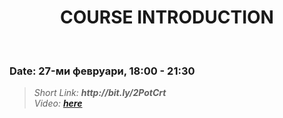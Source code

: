 <h1 align="center">COURSE INTRODUCTION</h1>
    <br>

<h3>Date: 27-ми февруари, 18:00 - 21:30</h3>

<blockquote>
    <i>
        Short Link: 
        <b>
            http://bit.ly/2PotCrt
        </b> 
    </i>
    <br>
        <i>
        Video: 
        <b>
            <a href="https://www.youtube.com/watch?v=Dn-kA53aYT4&list=PLdu5EMqCM5n8sQjhbdhfIyc0-qBU-EqQX&index=2&t=0s">here</a>
        </b> 
    </i>
</blockquote>
